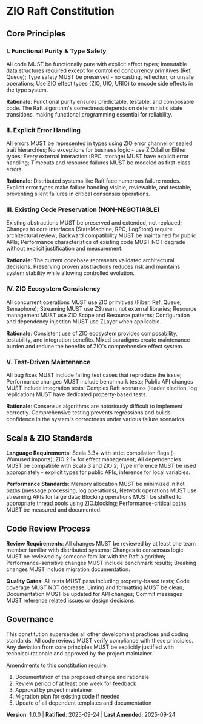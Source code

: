 <!--
Sync Impact Report:
Version: NEW → 1.0.0 (initial constitution)
Added Principles:
- I. Functional Purity & Type Safety
- II. Explicit Error Handling  
- III. Existing Code Preservation
- IV. ZIO Ecosystem Consistency
- V. Test-Driven Maintenance
Added Sections:
- Scala & ZIO Standards
- Code Review Process
Templates Updated:
✅ plan-template.md - Updated Constitution Check section with specific principles
✅ tasks-template.md - Updated task descriptions for ZIO/Scala compliance
✅ agent-file-template.md - Added ZIO Raft specific technologies and guidelines
✅ spec-template.md - No changes needed (already technology-agnostic)
Follow-up TODOs: None
-->

# ZIO Raft Constitution

## Core Principles

### I. Functional Purity & Type Safety
All code MUST be functionally pure with explicit effect types; Immutable data structures required except for controlled concurrency primitives (Ref, Queue); Type safety MUST be preserved - no casting, reflection, or unsafe operations; Use ZIO effect types (ZIO, UIO, URIO) to encode side effects in the type system.

**Rationale**: Functional purity ensures predictable, testable, and composable code. The Raft algorithm's correctness depends on deterministic state transitions, making functional programming essential for reliability.

### II. Explicit Error Handling
All errors MUST be represented in types using ZIO error channel or sealed trait hierarchies; No exceptions for business logic - use ZIO.fail or Either types; Every external interaction (RPC, storage) MUST have explicit error handling; Timeouts and resource failures MUST be modeled as first-class errors.

**Rationale**: Distributed systems like Raft face numerous failure modes. Explicit error types make failure handling visible, reviewable, and testable, preventing silent failures in critical consensus operations.

### III. Existing Code Preservation (NON-NEGOTIABLE) 
Existing abstractions MUST be preserved and extended, not replaced; Changes to core interfaces (StateMachine, RPC, LogStore) require architectural review; Backward compatibility MUST be maintained for public APIs; Performance characteristics of existing code MUST NOT degrade without explicit justification and measurement.

**Rationale**: The current codebase represents validated architectural decisions. Preserving proven abstractions reduces risk and maintains system stability while allowing controlled evolution.

### IV. ZIO Ecosystem Consistency
All concurrent operations MUST use ZIO primitives (Fiber, Ref, Queue, Semaphore); Streaming MUST use ZStream, not external libraries; Resource management MUST use ZIO Scope and Resource patterns; Configuration and dependency injection MUST use ZLayer when applicable.

**Rationale**: Consistent use of ZIO ecosystem provides composability, testability, and integration benefits. Mixed paradigms create maintenance burden and reduce the benefits of ZIO's comprehensive effect system.

### V. Test-Driven Maintenance
All bug fixes MUST include failing test cases that reproduce the issue; Performance changes MUST include benchmark tests; Public API changes MUST include integration tests; Complex Raft scenarios (leader election, log replication) MUST have dedicated property-based tests.

**Rationale**: Consensus algorithms are notoriously difficult to implement correctly. Comprehensive testing prevents regressions and builds confidence in the system's correctness under various failure scenarios.

## Scala & ZIO Standards

**Language Requirements**: Scala 3.3+ with strict compilation flags (-Wunused:imports); ZIO 2.1+ for effect management; All dependencies MUST be compatible with Scala 3 and ZIO 2; Type inference MUST be used appropriately - explicit types for public APIs, inference for local variables.

**Performance Standards**: Memory allocation MUST be minimized in hot paths (message processing, log operations); Network operations MUST use streaming APIs for large data; Blocking operations MUST be shifted to appropriate thread pools using ZIO.blocking; Performance-critical paths MUST be measured and documented.

## Code Review Process

**Review Requirements**: All changes MUST be reviewed by at least one team member familiar with distributed systems; Changes to consensus logic MUST be reviewed by someone familiar with the Raft algorithm; Performance-sensitive changes MUST include benchmark results; Breaking changes MUST include migration documentation.

**Quality Gates**: All tests MUST pass including property-based tests; Code coverage MUST NOT decrease; Linting and formatting MUST be clean; Documentation MUST be updated for API changes; Commit messages MUST reference related issues or design decisions.

## Governance

This constitution supersedes all other development practices and coding standards. All code reviews MUST verify compliance with these principles. Any deviation from core principles MUST be explicitly justified with technical rationale and approved by the project maintainer.

Amendments to this constitution require:
1. Documentation of the proposed change and rationale
2. Review period of at least one week for feedback  
3. Approval by project maintainer
4. Migration plan for existing code if needed
5. Update of all dependent templates and documentation

**Version**: 1.0.0 | **Ratified**: 2025-09-24 | **Last Amended**: 2025-09-24